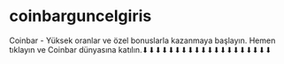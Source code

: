 # coinbarguncelgiris
Coinbar - Yüksek oranlar ve özel bonuslarla kazanmaya başlayın. Hemen tıklayın ve Coinbar dünyasına katılın.⬇⬇⬇⬇⬇⬇⬇⬇⬇⬇⬇⬇⬇⬇⬇⬇⬇⬇⬇⬇
